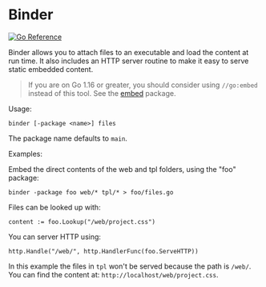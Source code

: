 Binder
======

[![Go Reference](https://pkg.go.dev/badge/github.com/ancientlore/binder.svg)](https://pkg.go.dev/github.com/ancientlore/binder)

Binder allows you to attach files to an executable and load the content at run time. It also includes an HTTP server routine to make it easy to serve static embedded content.

> If you are on Go 1.16 or greater, you should consider using `//go:embed` instead of this tool. See the [embed](https://pkg.go.dev/embed) package.

Usage:

	binder [-package <name>] files

The package name defaults to `main`.

Examples:

Embed the direct contents of the web and tpl folders, using the "foo" package:

	binder -package foo web/* tpl/* > foo/files.go

Files can be looked up with:

	content := foo.Lookup("/web/project.css")

You can server HTTP using:

	http.Handle("/web/", http.HandlerFunc(foo.ServeHTTP))

In this example the files in `tpl` won't be served because the path is `/web/`. You can find the content at: `http://localhost/web/project.css`.
